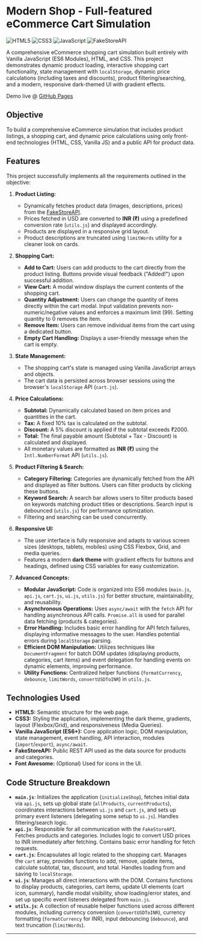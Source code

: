 # <i class="fas fa-store"></i> Modern Shop - Full-featured eCommerce Cart Simulation

![HTML5](https://img.shields.io/badge/HTML5-E34F26?style=for-the-badge&logo=html5&logoColor=white) ![CSS3](https://img.shields.io/badge/CSS3-1572B6?style=for-the-badge&logo=css3&logoColor=white) ![JavaScript](https://img.shields.io/badge/JavaScript-ES6-F7DF1E?style=for-the-badge&logo=javascript&logoColor=black) ![FakeStoreAPI](https://img.shields.io/badge/API-FakeStoreAPI-orange?style=for-the-badge)

A comprehensive eCommerce shopping cart simulation built entirely with Vanilla JavaScript (ES6 Modules), HTML, and CSS. This project demonstrates dynamic product loading, interactive shopping cart functionality, state management with `localStorage`, dynamic price calculations (including taxes and discounts), product filtering/searching, and a modern, responsive dark-themed UI with gradient effects.

Demo live @ [GitHub Pages](https://ssr-04.github.io/Presedio-PreInternship/Javascript-fundamentals/task-10/index.html)

## Objective

To build a comprehensive eCommerce simulation that includes product listings, a shopping cart, and dynamic price calculations using only front-end technologies (HTML, CSS, Vanilla JS) and a public API for product data.

## Features

This project successfully implements all the requirements outlined in the objective:

1.  **Product Listing:**
    *   Dynamically fetches product data (images, descriptions, prices) from the [FakeStoreAPI](https://fakestoreapi.com/).
    *   Prices fetched in USD are converted to **INR (₹)** using a predefined conversion rate (`utils.js`) and displayed accordingly.
    *   Products are displayed in a responsive grid layout.
    *   Product descriptions are truncated using `limitWords` utility for a cleaner look on cards.

2.  **Shopping Cart:**
    *   **Add to Cart:** Users can add products to the cart directly from the product listing. Buttons provide visual feedback ("Added!") upon successful addition.
    *   **View Cart:** A modal window displays the current contents of the shopping cart.
    *   **Quantity Adjustment:** Users can change the quantity of items directly within the cart modal. Input validation prevents non-numeric/negative values and enforces a maximum limit (99). Setting quantity to 0 removes the item.
    *   **Remove Item:** Users can remove individual items from the cart using a dedicated button.
    *   **Empty Cart Handling:** Displays a user-friendly message when the cart is empty.

3.  **State Management:**
    *   The shopping cart's state is managed using Vanilla JavaScript arrays and objects.
    *   The cart data is persisted across browser sessions using the browser's `localStorage` API (`cart.js`).

4.  **Price Calculations:**
    *   **Subtotal:** Dynamically calculated based on item prices and quantities in the cart.
    *   **Tax:** A fixed 10% tax is calculated on the subtotal.
    *   **Discount:** A 5% discount is applied if the subtotal exceeds ₹2000.
    *   **Total:** The final payable amount (Subtotal + Tax - Discount) is calculated and displayed.
    *   All monetary values are formatted as **INR (₹)** using the `Intl.NumberFormat` API (`utils.js`).

5.  **Product Filtering & Search:**
    *   **Category Filtering:** Categories are dynamically fetched from the API and displayed as filter buttons. Users can filter products by clicking these buttons.
    *   **Keyword Search:** A search bar allows users to filter products based on keywords matching product titles or descriptions. Search input is debounced (`utils.js`) for performance optimization.
    *   Filtering and searching can be used concurrently.

6.  **Responsive UI:**
    *   The user interface is fully responsive and adapts to various screen sizes (desktops, tablets, mobiles) using CSS Flexbox, Grid, and media queries.
    *   Features a modern **dark theme** with gradient effects for buttons and headings, defined using CSS variables for easy customization.

7.  **Advanced Concepts:**
    *   **Modular JavaScript:** Code is organized into ES6 modules (`main.js`, `api.js`, `cart.js`, `ui.js`, `utils.js`) for better structure, maintainability, and reusability.
    *   **Asynchronous Operations:** Uses `async/await` with the `fetch` API for handling asynchronous API calls. `Promise.all` is used for parallel data fetching (products & categories).
    *   **Error Handling:** Includes basic error handling for API fetch failures, displaying informative messages to the user. Handles potential errors during `localStorage` parsing.
    *   **Efficient DOM Manipulation:** Utilizes techniques like `DocumentFragment` for batch DOM updates (displaying products, categories, cart items) and event delegation for handling events on dynamic elements, improving performance.
    *   **Utility Functions:** Centralized helper functions (`formatCurrency`, `debounce`, `limitWords`, `convertUSDToINR`) in `utils.js`.

## Technologies Used

*   **HTML5:** Semantic structure for the web page.
*   **CSS3:** Styling the application, implementing the dark theme, gradients, layout (Flexbox/Grid), and responsiveness (Media Queries).
*   **Vanilla JavaScript (ES6+):** Core application logic, DOM manipulation, state management, event handling, API interaction, modules (`import`/`export`), `async/await`.
*   **FakeStoreAPI:** Public REST API used as the data source for products and categories.
*   **Font Awesome:** (Optional) Used for icons in the UI.

## Code Structure Breakdown

*   **`main.js`**: Initializes the application (`initializeShop`), fetches initial data via `api.js`, sets up global state (`allProducts`, `currentProducts`), coordinates interactions between `ui.js` and `cart.js`, and sets up primary event listeners (delegating some setup to `ui.js`). Handles filtering/search logic.
*   **`api.js`**: Responsible for all communication with the `FakeStoreAPI`. Fetches products and categories. Includes logic to convert USD prices to INR immediately after fetching. Contains basic error handling for fetch requests.
*   **`cart.js`**: Encapsulates all logic related to the shopping cart. Manages the `cart` array, provides functions to add, remove, update items, calculate subtotal, tax, discount, and total. Handles loading from and saving to `localStorage`.
*   **`ui.js`**: Manages all direct interactions with the DOM. Contains functions to display products, categories, cart items, update UI elements (cart icon, summary), handle modal visibility, show loading/error states, and set up specific event listeners delegated from `main.js`.
*   **`utils.js`**: A collection of reusable helper functions used across different modules, including currency conversion (`convertUSDToINR`), currency formatting (`formatCurrency` for INR), input debouncing (`debounce`), and text truncation (`limitWords`).
---